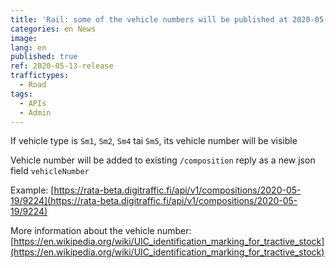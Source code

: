 ```yaml
---
title: 'Rail: some of the vehicle numbers will be published at 2020-05-13 09:00'
categories: en News
image:
lang: en
published: true
ref: 2020-05-13-release
traffictypes:
  - Road
tags:
  - APIs
  - Admin
---
```


If vehicle type is `Sm1`, `Sm2`, `Sm4` tai `Sm5`, its vehicle number will be visible

Vehicle number will be added to existing `/composition` reply as a new json field `vehicleNumber`

Example: [https://rata-beta.digitraffic.fi/api/v1/compositions/2020-05-19/9224](https://rata-beta.digitraffic.fi/api/v1/compositions/2020-05-19/9224)

More information about the vehicle number: [https://en.wikipedia.org/wiki/UIC_identification_marking_for_tractive_stock](https://en.wikipedia.org/wiki/UIC_identification_marking_for_tractive_stock)
